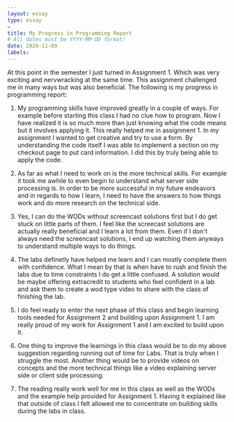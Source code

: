 ```yaml
---
layout: essay
type: essay
=
title: My Progress in Programming Report
# All dates must be YYYY-MM-DD format!
date: 2020-11-09
labels:
---
```


At this point in the semester I just turned in Assignment 1. Which was very exciting and nervwracking at the same time. This assignment challenged me in many ways but was also beneficial. The following is my progress in programming report: 

1. My programming skills have improved greatly in a couple of ways. For example before starting this class I had no clue how to program. Now I have realized it is so much more than just knowing what the code means but it involves applying it. This really helped me in assignment 1. In my assignment I wanted to get creative and try to use a form. By understanding the code itself I was able to implement a section on my checkout page to put card information. I did this by truly being able to apply the code.

2. As far as what I need to work on is the more technical skills. For example it took me awhile to even begin to understand what server side processing is. In order to be more successful in my future endeavors and in regards to how I learn, I need to have the answers to how things work and do more research on the technical side. 

3. Yes, I can do the WODs without screencast solutions first but I do get stuck on little parts of them. I feel like the screecast solutions are actually really beneficial and I learn a lot from them. Even if I don't always need the screencast solutions, I end up watching them anyways to understand multiple ways to do things. 

4. The labs definetly have helped me learn and I can mostly complete them with confidence. What I mean by that is when have to rush and finish the labs due to time constraints I do get a little confused. A solution would be maybe offering extracredit to students who feel confident in a lab and ask them to create a wod type video to share with the class of finishing the lab. 

5. I do feel ready to enter the next phase of this class and begin learning tools needed for Assignment 2 and building upon Assignment 1. I am really proud of my work for Assignment 1 and I am excited to build upon it. 

6. One thing to improve the learnings in this class would be to do my above suggestion regarding running out of time for Labs. That is truly when I struggle the most. Another thing would be to provide videos on concepts and the more technical things like a video explaining server side or client side processing.

7. The reading really work well for me in this class as well as the WODs and the example help provided for Assignment 1. Having it explained like that outside of class I felt allowed me to concentrate on building skills during the labs in class. 
